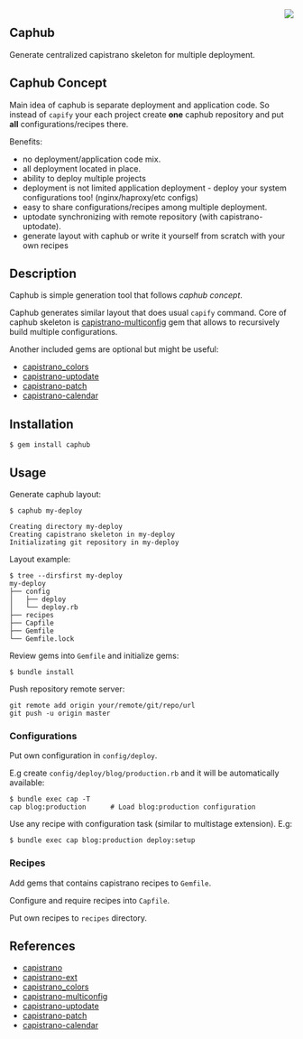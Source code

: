 <img src="https://github.com/railsware/caphub/raw/master/caphub.png" style="float:right" />

## Caphub

Generate centralized capistrano skeleton for multiple deployment.

## Caphub Concept

Main idea of caphub is separate deployment and application code. So instead of `capify` your each project create **one** caphub repository and put **all** configurations/recipes there.

Benefits:

* no deployment/application code mix.
* all deployment located in place.
* ability to deploy multiple projects
* deployment is not limited application deployment - deploy your system configurations too! (nginx/haproxy/etc configs)
* easy to share configurations/recipes among multiple deployment.
* uptodate synchronizing with remote repository (with capistrano-uptodate).
* generate layout with caphub or write it yourself from scratch with your own recipes

## Description

Caphub is simple generation tool that follows *caphub concept*.

Caphub generates similar layout that does usual `capify` command.
Core of caphub skeleton is [capistrano-multiconfig](https://github.com/railsware/capistrano-multiconfig) gem that allows to recursively build multiple configurations. 

Another included gems are optional but might be useful:

* [capistrano_colors](https://github.com/stjernstrom/capistrano_colors)
* [capistrano-uptodate](https://github.com/railsware/capistrano-uptodate#readme)
* [capistrano-patch](https://github.com/railsware/capistrano-patch#readme)
* [capistrano-calendar](https://github.com/railsware/capistrano-calendar#readme)

## Installation

    $ gem install caphub

## Usage

Generate caphub layout:

    $ caphub my-deploy

    Creating directory my-deploy
    Creating capistrano skeleton in my-deploy
    Initializating git repository in my-deploy

Layout example:

    $ tree --dirsfirst my-deploy
    my-deploy
    ├── config
    │   ├── deploy
    │   └── deploy.rb
    ├── recipes
    ├── Capfile
    ├── Gemfile
    └── Gemfile.lock

Review gems into `Gemfile` and initialize gems:

    $ bundle install

Push repository remote server:

    git remote add origin your/remote/git/repo/url
    git push -u origin master

### Configurations

Put own configuration in `config/deploy`. 

E.g create `config/deploy/blog/production.rb` and it will be automatically available:

    $ bundle exec cap -T
    cap blog:production      # Load blog:production configuration

Use any recipe with configuration task (similar to multistage extension). E.g:

    $ bundle exec cap blog:production deploy:setup

### Recipes

Add gems that contains capistrano recipes to `Gemfile`.

Configure and require recipes into `Capfile`.

Put own recipes to `recipes` directory.

## References

* [capistrano](https://github.com/capistrano/capistrano)
* [capistrano-ext](https://github.com/capistrano/capistrano-ext)
* [capistrano_colors](https://github.com/stjernstrom/capistrano_colors)
* [capistrano-multiconfig](https://github.com/railsware/capistrano-multiconfig)
* [capistrano-uptodate](https://github.com/railsware/capistrano-uptodate#readme)
* [capistrano-patch](https://github.com/railsware/capistrano-patch#readme)
* [capistrano-calendar](https://github.com/railsware/capistrano-calendar#readme)

